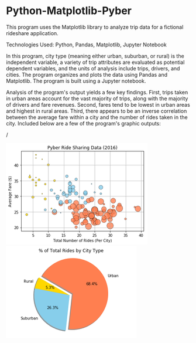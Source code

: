 # Python-Matplotlib-Pyber
This program uses the Matplotlib library to analyze trip data for a fictional rideshare application.

Technologies Used: Python, Pandas, Matplotlib, Jupyter Notebook

In this program, city type (meaning either urban, suburban, or rural) is the independent variable, a variety of trip attributes are evaluated as potential dependent variables, and the units of analysis include trips, drivers, and cities. The program organizes and plots the data using Pandas and Matplotlib. The program is built using a Jupyter notebook.

Analysis of the program's output yields a few key findings. First, trips taken in urban areas account for the vast majority of trips, along with the majority of drivers and fare revenues. Second, fares tend to be lowest in urban areas and highest in rural areas. Third, there appears to be an inverse correlation between the average fare within a city and the number of rides taken in the city. Included below are a few of the program's graphic outputs:

/

![Image of Scatter Plot Code](images/Pyber_Scatter_Plot.png)![Image of Pie Chart Code](images/Pyber_Pie_Chart.png)
